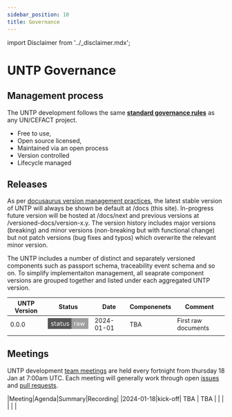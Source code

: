 ```yaml
---
sidebar_position: 10
title: Governance
---
```


import Disclaimer from '../\_disclaimer.mdx';

<Disclaimer />

# UNTP Governance 

## Management process

The UNTP development follows the same **[standard governance rules](https://github.com/uncefact/governance?tab=readme-ov-file#governance)** as any UN/CEFACT project. 

* Free to use, 
* Open source licensed, 
* Maintained via an open process
* Version controlled
* Lifecycle managed


## Releases 

As per [docusaurus version management practices](https://docusaurus.io/docs/versioning), the latest stable version of UNTP will always be shown be default at /docs (this site). In-progress future version will be hosted at /docs/next and previous versions at /versioned-docs/version-x.y. The version history includes major versions (breaking) and minor versions (non-breaking but with functional change) but not patch versions (bug fixes and typos) which overwrite the relevant minor version.

The UNTP includes a number of distinct and separately versioned components such as passport schema, traceability event schema and so on. To simplify implementaiton management, all seaprate component versions are grouped together and listed under each aggregated UNTP version.

|UNTP Version| Status| Date| Componenets | Comment|
|------|---|---|---|---|
|0.0.0|![Raw](https://github.com/uncefact/governance/blob/main/images/raw.svg)| 2024-01-01| TBA | First raw documents|
| | | | | |


## Meetings

UNTP development [team meetings](https://us02web.zoom.us/j/85091806131) are held every fortnight from thursday 18 Jan at 7:00am UTC. Each meeting will generally work through open [issues](https://github.com/uncefact/spec-untp/issues) and [pull requests](https://github.com/uncefact/spec-untp/pulls). 

|Meeting|Agenda|Summary|Recording|
|2024-01-18|kick-off| TBA | TBA |
| | | | |








